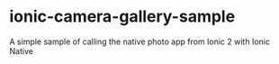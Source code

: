 # ionic-camera-gallery-sample
A simple sample of calling the native photo app from Ionic 2 with Ionic Native
